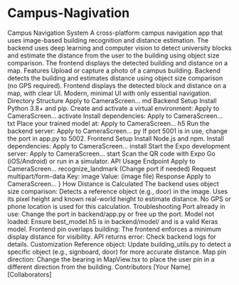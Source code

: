 # Campus-Nagivation
Campus Navigation System
A cross-platform campus navigation app that uses image-based building recognition and distance estimation. The backend uses deep learning and computer vision to detect university blocks and estimate the distance from the user to the building using object size comparison. The frontend displays the detected building and distance on a map.
Features
Upload or capture a photo of a campus building.
Backend detects the building and estimates distance using object size comparison (no GPS required).
Frontend displays the detected block and distance on a map, with clear UI.
Modern, minimal UI with only essential navigation.
Directory Structure
Apply to CameraScreen...
md
Backend Setup
Install Python 3.8+ and pip.
Create and activate a virtual environment:
Apply to CameraScreen...
activate
Install dependencies:
Apply to CameraScreen...
txt
Place your trained model at:
Apply to CameraScreen...
h5
Run the backend server:
Apply to CameraScreen...
py
If port 5001 is in use, change the port in app.py to 5002.
Frontend Setup
Install Node.js and npm.
Install dependencies:
Apply to CameraScreen...
install
Start the Expo development server:
Apply to CameraScreen...
start
Scan the QR code with Expo Go (iOS/Android) or run in a simulator.
API Usage
Endpoint
Apply to CameraScreen...
recognize_landmark
(Change port if needed)
Request
multipart/form-data
Key: image
Value: (image file)
Response
Apply to CameraScreen...
}
How Distance is Calculated
The backend uses object size comparison:
Detects a reference object (e.g., door) in the image.
Uses its pixel height and known real-world height to estimate distance.
No GPS or phone location is used for this calculation.
Troubleshooting
Port already in use:
Change the port in backend/app.py or free up the port.
Model not loaded:
Ensure best_model.h5 is in backend/model/ and is a valid Keras model.
Frontend pin overlaps building:
The frontend enforces a minimum display distance for visibility.
API returns error:
Check backend logs for details.
Customization
Reference object:
Update building_utils.py to detect a specific object (e.g., signboard, door) for more accurate distance.
Map pin direction:
Change the bearing in MapView.tsx to place the user pin in a different direction from the building.
Contributors
[Your Name]
[Collaborators]
